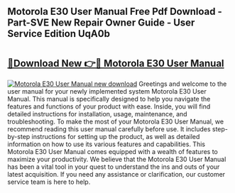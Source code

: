 ## Motorola E30 User Manual Free Pdf Download - Part-SVE New Repair Owner Guide - User Service Edition UqA0b

# <h2><a href="http://bc98960.oget.top/?id=Motorola+E30+User+Manual">🔗Download New 👉🔴 Motorola E30 User Manual</a></h2>

[![Motorola E30 User Manual new download](https://i.imgur.com/5g1atiW.png)](http://bc98960.oget.top/?id=Motorola+E30+User+Manual)
Greetings and welcome to the user manual for your newly implemented system Motorola E30 User Manual. This manual is specifically designed to help you navigate the features and functions of your product with ease. Inside, you will find detailed instructions for installation, usage, maintenance, and troubleshooting. To make the most of your Motorola E30 User Manual, we recommend reading this user manual carefully before use. It includes step-by-step instructions for setting up the product, as well as detailed information on how to use its various features and capabilities. This Motorola E30 User Manual comes equipped with a wealth of features to maximize your productivity. We believe that the Motorola E30 User Manual has been a vital tool in your quest to understand the ins and outs of your latest acquisition. If you need any assistance or clarification, our customer service team is here to help.
